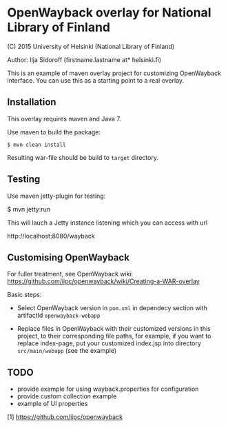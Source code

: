 OpenWayback overlay for National Library of Finland
===================================================

(C) 2015 University of Helsinki (National Library of Finland)

Author: Ilja Sidoroff (firstname.lastname at* helsinki.fi)

This is an example of maven overlay project for customizing
OpenWayback interface. You can use this as a starting point to a real
overlay.

Installation
------------

This overlay requires maven and Java 7.

Use maven to build the package:

    $ mvn clean install

Resulting war-file should be build to ``target`` directory.

Testing
-------

Use maven jetty-plugin for testing:

   $ mvn jetty:run

This will lauch a Jetty instance listening which you can access with url

   http://localhost:8080/wayback

Customising OpenWayback
-----------------------

For fuller treatment, see OpenWayback wiki: https://github.com/iipc/openwayback/wiki/Creating-a-WAR-overlay

Basic steps:

 * Select OpenWayback version in `pom.xml` in dependecy section with artifactId `openwayback-webapp`

 * Replace files in OpenWayback with their customized versions in this
   project, to their corresponding file paths, for example, if you
   want to replace index-page, put your customized index.jsp into
   directory `src/main/webapp` (see the example)

TODO
----

* provide example for using wayback.properties for configuration
* provide custom collection example
* example of UI properties

[1] https://github.com/iipc/openwayback

